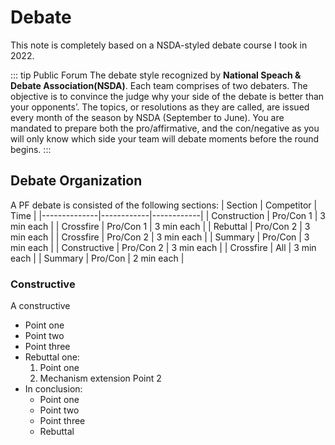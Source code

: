 # Debate
This note is completely based on a NSDA-styled debate course I took in 2022.

::: tip Public Forum
The debate style recognized by **National Speach & Debate Association(NSDA)**. Each team comprises of two debaters. The objective is to convince the judge why your side of the debate is better than your opponents’. The topics, or resolutions as they are called, are issued every month of the season by NSDA (September to June). You are mandated to prepare both the pro/affirmative, and the con/negative as you will only know which side your team will debate moments before the round begins.
:::

## Debate Organization
A PF debate is consisted of the following sections:
| Section      | Competitor | Time       |
|--------------|------------|------------|
| Construction | Pro/Con 1  | 3 min each |
| Crossfire    | Pro/Con 1  | 3 min each |
| Rebuttal     | Pro/Con 2  | 3 min each |
| Crossfire    | Pro/Con 2  | 3 min each |
| Summary      | Pro/Con    | 3 min each |
| Constructive | Pro/Con 2  | 3 min each |
| Crossfire    | All        | 3 min each |
| Summary      | Pro/Con    | 2 min each |

### Constructive
A constructive 
- Point one
- Point two
- Point three
- Rebuttal one:
    1. Point one
    2. Mechanism extension Point 2
- In conclusion:
    - Point one
	- Point two
	- Point three
	- Rebuttal

<Vssue/>